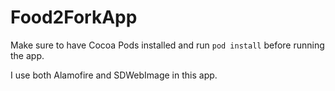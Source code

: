 # Food2ForkApp

Make sure to have Cocoa Pods installed and run `pod install` before running the app. 

I use both Alamofire and SDWebImage in this app.
